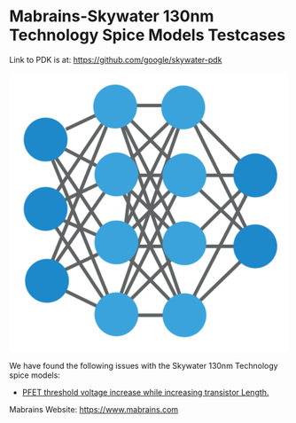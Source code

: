 # Mabrains-Skywater 130nm Technology Spice Models Testcases

Link to PDK is at: https://github.com/google/skywater-pdk

![image info](./logo.svg)

We have found the following issues with the Skywater 130nm Technology spice models: 
- [PFET threshold voltage increase while increasing transistor Length.](./pfet_vth_issue/run_tests.ipynb)

Mabrains Website: https://www.mabrains.com













